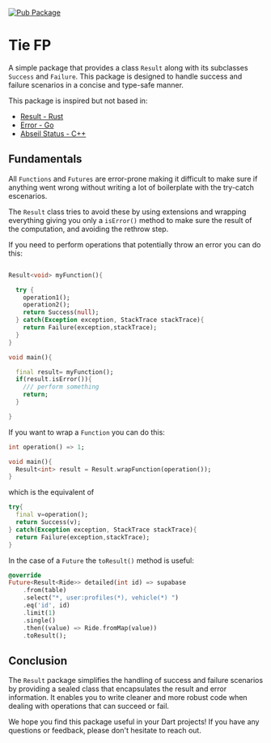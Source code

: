 [![Pub Package](https://img.shields.io/pub/v/tie_fp.svg)](https://pub.dev/packages/tie_fp)

# Tie FP

A simple package that provides a class `Result` along with its subclasses `Success` and `Failure`. This package is designed to handle success and failure scenarios in a concise and type-safe manner.

This package is inspired but not based in:

- [Result - Rust](https://doc.rust-lang.org/std/result/)
- [Error - Go](https://go.dev/blog/error-handling-and-go)
- [Abseil Status - C++](https://abseil.io/docs/cpp/guides/status)

## Fundamentals

All `Functions` and `Futures` are error-prone making it difficult to make sure if anything went wrong without writing a lot of boilerplate with the try-catch escenarios.

The `Result` class tries to avoid these by using extensions and wrapping everything giving you only a `isError()` method to make sure the result of the computation, and avoiding the rethrow step.

If you need to perform operations that potentially throw an error you can do this:

```dart

Result<void> myFunction(){

  try {
    operation1();
    operation2();
    return Success(null);
  } catch(Exception exception, StackTrace stackTrace){
    return Failure(exception,stackTrace);
  }
}

void main(){

  final result= myFunction();
  if(result.isError()){
    /// perform something
    return;
  }

}
```

If you want to wrap a `Function` you can do this:

```dart
int operation() => 1;

void main(){
  Result<int> result = Result.wrapFunction(operation());
}
```

which is the equivalent of

```dart
try{
  final v=operation();
  return Success(v);
} catch(Exception exception, StackTrace stackTrace){
  return Failure(exception,stackTrace);
}

```

In the case of a `Future` the `toResult()` method is useful:

```dart
@override
Future<Result<Ride>> detailed(int id) => supabase
    .from(table)
    .select("*, user:profiles(*), vehicle(*) ")
    .eq('id', id)
    .limit(1)
    .single()
    .then((value) => Ride.fromMap(value))
    .toResult();
```

## Conclusion

The `Result` package simplifies the handling of success and failure scenarios by providing a sealed class that encapsulates the result and error information. It enables you to write cleaner and more robust code when dealing with operations that can succeed or fail.

We hope you find this package useful in your Dart projects! If you have any questions or feedback, please don't hesitate to reach out.
